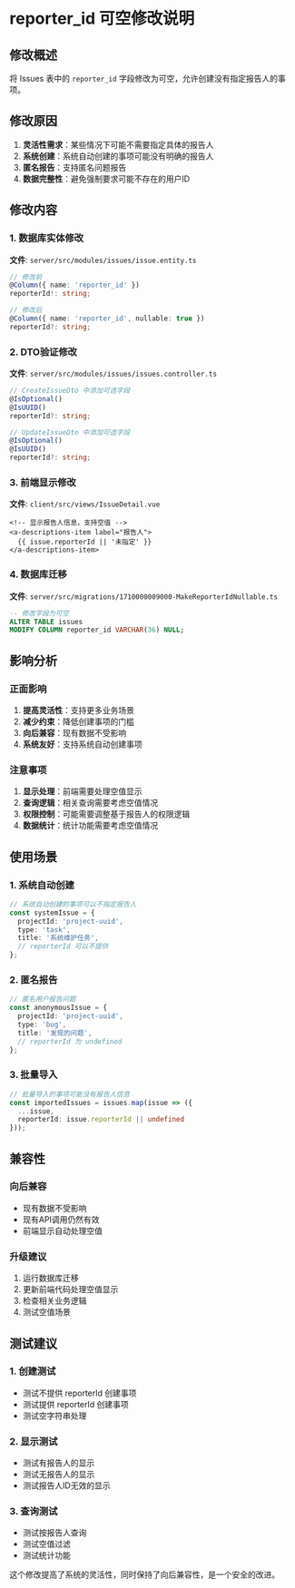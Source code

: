 # reporter_id 可空修改说明

## 修改概述

将 Issues 表中的 `reporter_id` 字段修改为可空，允许创建没有指定报告人的事项。

## 修改原因

1. **灵活性需求**：某些情况下可能不需要指定具体的报告人
2. **系统创建**：系统自动创建的事项可能没有明确的报告人
3. **匿名报告**：支持匿名问题报告
4. **数据完整性**：避免强制要求可能不存在的用户ID

## 修改内容

### 1. 数据库实体修改

**文件**: `server/src/modules/issues/issue.entity.ts`

```typescript
// 修改前
@Column({ name: 'reporter_id' })
reporterId!: string;

// 修改后
@Column({ name: 'reporter_id', nullable: true })
reporterId?: string;
```

### 2. DTO验证修改

**文件**: `server/src/modules/issues/issues.controller.ts`

```typescript
// CreateIssueDto 中添加可选字段
@IsOptional()
@IsUUID()
reporterId?: string;

// UpdateIssueDto 中添加可选字段
@IsOptional()
@IsUUID()
reporterId?: string;
```

### 3. 前端显示修改

**文件**: `client/src/views/IssueDetail.vue`

```vue
<!-- 显示报告人信息，支持空值 -->
<a-descriptions-item label="报告人">
  {{ issue.reporterId || '未指定' }}
</a-descriptions-item>
```

### 4. 数据库迁移

**文件**: `server/src/migrations/1710000009000-MakeReporterIdNullable.ts`

```sql
-- 修改字段为可空
ALTER TABLE issues 
MODIFY COLUMN reporter_id VARCHAR(36) NULL;
```

## 影响分析

### 正面影响

1. **提高灵活性**：支持更多业务场景
2. **减少约束**：降低创建事项的门槛
3. **向后兼容**：现有数据不受影响
4. **系统友好**：支持系统自动创建事项

### 注意事项

1. **显示处理**：前端需要处理空值显示
2. **查询逻辑**：相关查询需要考虑空值情况
3. **权限控制**：可能需要调整基于报告人的权限逻辑
4. **数据统计**：统计功能需要考虑空值情况

## 使用场景

### 1. 系统自动创建
```typescript
// 系统自动创建的事项可以不指定报告人
const systemIssue = {
  projectId: 'project-uuid',
  type: 'task',
  title: '系统维护任务',
  // reporterId 可以不提供
};
```

### 2. 匿名报告
```typescript
// 匿名用户报告问题
const anonymousIssue = {
  projectId: 'project-uuid',
  type: 'bug',
  title: '发现的问题',
  // reporterId 为 undefined
};
```

### 3. 批量导入
```typescript
// 批量导入的事项可能没有报告人信息
const importedIssues = issues.map(issue => ({
  ...issue,
  reporterId: issue.reporterId || undefined
}));
```

## 兼容性

### 向后兼容
- 现有数据不受影响
- 现有API调用仍然有效
- 前端显示自动处理空值

### 升级建议
1. 运行数据库迁移
2. 更新前端代码处理空值显示
3. 检查相关业务逻辑
4. 测试空值场景

## 测试建议

### 1. 创建测试
- 测试不提供 reporterId 创建事项
- 测试提供 reporterId 创建事项
- 测试空字符串处理

### 2. 显示测试
- 测试有报告人的显示
- 测试无报告人的显示
- 测试报告人ID无效的显示

### 3. 查询测试
- 测试按报告人查询
- 测试空值过滤
- 测试统计功能

这个修改提高了系统的灵活性，同时保持了向后兼容性，是一个安全的改进。

